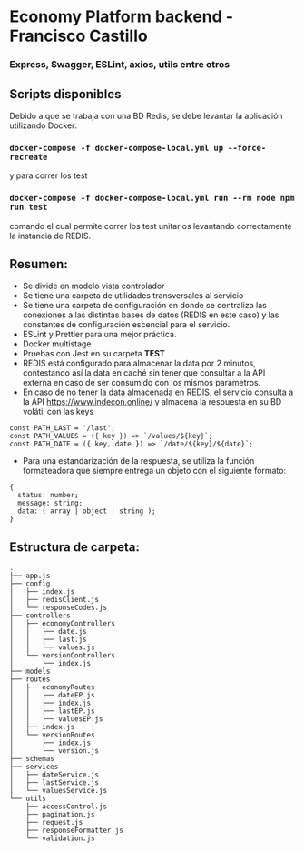 # Economy Platform backend - Francisco Castillo

### Express, Swagger, ESLint, axios, utils entre otros

## Scripts disponibles

Debido a que se trabaja con una BD Redis, se debe levantar la aplicación utilizando Docker:

### `docker-compose -f docker-compose-local.yml up --force-recreate`

y para correr los test

### `docker-compose -f docker-compose-local.yml run --rm node npm run test`

comando el cual permite correr los test unitarios levantando correctamente la instancia de REDIS.

## Resumen:
* Se divide en modelo vista controlador
* Se tiene una carpeta de utilidades transversales al servicio
* Se tiene una carpeta de configuración en donde se centraliza las conexiones a las distintas bases de datos (REDIS en este caso) y las constantes de configuración escencial para el servicio.
* ESLint y Prettier para una mejor práctica.
* Docker multistage
* Pruebas con Jest en su carpeta __TEST__
* REDIS está configurado para almacenar la data por 2 minutos, contestando así la data en caché sin tener que consultar a la API externa en caso de ser consumido con los mismos parámetros.
* En caso de no tener la data almacenada en REDIS, el servicio consulta a la API https://www.indecon.online/ y almacena la respuesta en su BD volátil con las keys 
```
const PATH_LAST = '/last';
const PATH_VALUES = ({ key }) => `/values/${key}`;
const PATH_DATE = ({ key, date }) => `/date/${key}/${date}`;
```
* Para una estandarización de la respuesta, se utiliza la función formateadora que siempre entrega un objeto con el siguiente formato:
```
{
  status: number;
  message: string;
  data: ( array | object | string );
}
```

## Estructura de carpeta:
```
.
├── app.js
├── config
│   ├── index.js
│   ├── redisClient.js
│   └── responseCodes.js
├── controllers
│   ├── economyControllers
│   │   ├── date.js
│   │   ├── last.js
│   │   └── values.js
│   └── versionControllers
│       └── index.js
├── models
├── routes
│   ├── economyRoutes
│   │   ├── dateEP.js
│   │   ├── index.js
│   │   ├── lastEP.js
│   │   └── valuesEP.js
│   ├── index.js
│   └── versionRoutes
│       ├── index.js
│       └── version.js
├── schemas
├── services
│   ├── dateService.js
│   ├── lastService.js
│   └── valuesService.js
└── utils
    ├── accessControl.js
    ├── pagination.js
    ├── request.js
    ├── responseFormatter.js
    └── validation.js
```